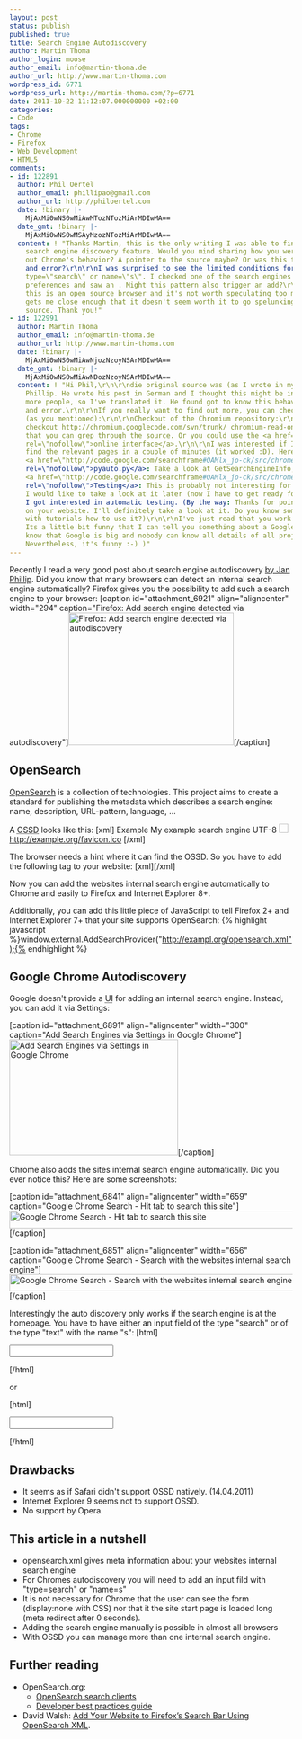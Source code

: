 ```yaml
---
layout: post
status: publish
published: true
title: Search Engine Autodiscovery
author: Martin Thoma
author_login: moose
author_email: info@martin-thoma.de
author_url: http://www.martin-thoma.com
wordpress_id: 6771
wordpress_url: http://martin-thoma.com/?p=6771
date: 2011-10-22 11:12:07.000000000 +02:00
categories:
- Code
tags:
- Chrome
- Firefox
- Web Development
- HTML5
comments:
- id: 122891
  author: Phil Oertel
  author_email: phillipao@gmail.com
  author_url: http://philoertel.com
  date: !binary |-
    MjAxMi0wNS0wMiAwMTozNTozMiArMDIwMA==
  date_gmt: !binary |-
    MjAxMi0wNS0wMSAyMzozNTozMiArMDIwMA==
  content: ! "Thanks Martin, this is the only writing I was able to find on Chrome's
    search engine discovery feature. Would you mind sharing how you were able to figure
    out Chrome's behavior? A pointer to the source maybe? Or was this through trial
    and error?\r\n\r\nI was surprised to see the limited conditions for Chrome discovery:
    type=\"search\" or name=\"s\". I checked one of the search engines added to my
    preferences and saw an . Might this pattern also trigger an add?\r\n\r\nOf course,
    this is an open source browser and it's not worth speculating too much, but this
    gets me close enough that it doesn't seem worth it to go spelunking in the Chromium
    source. Thank you!"
- id: 122991
  author: Martin Thoma
  author_email: info@martin-thoma.de
  author_url: http://www.martin-thoma.com
  date: !binary |-
    MjAxMi0wNS0wMiAwNjozNzoyNSArMDIwMA==
  date_gmt: !binary |-
    MjAxMi0wNS0wMiAwNDozNzoyNSArMDIwMA==
  content: ! "Hi Phil,\r\n\r\ndie original source was (as I wrote in my post) Jan
    Phillip. He wrote his post in German and I thought this might be interesting for
    more people, so I've translated it. He found got to know this behaviour by trial
    and error.\r\n\r\nIf you really want to find out more, you can check the source
    (as you mentioned):\r\n\r\nCheckout of the Chromium repository:\r\n<source>svn
    checkout http://chromium.googlecode.com/svn/trunk/ chromium-read-only</source>\r\nAfter
    that you can grep through the source. Or you could use the <a href=\"http://code.google.com/p/chromium/source/search?q=search+engine+discovery&origq=search+engine+discovery&btnG=Search+Trunk\"
    rel=\"nofollow\">online interface</a>.\r\n\r\nI was interested if I could
    find the relevant pages in a couple of minutes (it worked :D). Here you are:\r\n*
    <a href=\"http://code.google.com/searchframe#OAMlx_jo-ck/src/chrome/test/pyautolib/pyauto.py&exact_package=chromium&q=GetSearchEngineInfo&ct=rc&cd=1&sq=\"
    rel=\"nofollow\">pyauto.py</a>: Take a look at GetSearchEngineInfo, AddSearchEngine\r\n*
    <a href=\"http://code.google.com/searchframe#OAMlx_jo-ck/src/chrome/test/functional/search_engines.py&exact_package=chromium\"
    rel=\"nofollow\">Testing</a>: This is probably not interesting for you, but
    I would like to take a look at it later (now I have to get ready for University).
    I got interested in automatic testing. (By the way: Thanks for pointing to PHPUnit
    on your website. I'll definitely take a look at it. Do you know some good pages
    with tutorials how to use it?)\r\n\r\nI've just read that you work at Google.
    Its a little bit funny that I can tell you something about a Google product (I
    know that Google is big and nobody can know all details of all projects of Google.
    Nevertheless, it's funny :-) )"
---
```

Recently I read a very good post about search engine autodiscovery <a href="http://www.knallisworld.de/blog/2011/04/14/autodiscovery-der-searchengine-in-google-chrome-opensearch/">by Jan Phillip</a>. Did you know that many browsers can detect an internal search engine automatically? 
Firefox gives you the possibility to add such a search engine to your browser:
[caption id="attachment_6921" align="aligncenter" width="294" caption="Firefox: Add search engine detected via autodiscovery"]<a href="http://martin-thoma.com/wp-content/uploads/2011/10/firefox-add-search-engine.png"><img src="http://martin-thoma.com/wp-content/uploads/2011/10/firefox-add-search-engine.png" alt="Firefox: Add search engine detected via autodiscovery" title="Firefox: Add search engine detected via autodiscovery" width="294" height="236" class="size-full wp-image-6921" /></a>[/caption]

<h2>OpenSearch</h2>
<a href="http://en.wikipedia.org/wiki/OpenSearch">OpenSearch</a> is a collection of technologies. This project aims to create a standard for publishing the metadata which describes a search engine: name, description, URL-pattern, language, ...

A <abbr title="OpenSearch Description Document">OSSD</abbr> looks like this:
[xml]<OpenSearchDescription xmlns="http://a9.com/-/spec/opensearch/1.1/">
    <ShortName>Example</ShortName>
    <Description>My example search engine</Description>
    <InputEncoding>UTF-8</InputEncoding>
    <Image height="16" width="16" type="image/x-icon">
        http://example.org/favicon.ico
    </Image>
    <Url type="text/html" 
         template="http://example.org/index.html#search={searchTerms}"/>
</OpenSearchDescription>[/xml]

The browser needs a hint where it can find the OSSD. So you have to add the following tag to your website:
[xml]<link title = "Example" 
      type  = "application/opensearchdescription+xml" 
      rel   = "search" 
      href  = "http://example.org/opensearch.xml">[/xml]

Now you can add the websites internal search engine automatically to Chrome and easily to Firefox and Internet Explorer 8+. 

Additionally, you can add this little piece of JavaScript to tell Firefox 2+ and Internet Explorer 7+ that your site supports OpenSearch:
{% highlight javascript %}window.external.AddSearchProvider("http://exampl.org/opensearch.xml");{% endhighlight %}

<h2>Google Chrome Autodiscovery</h2>
Google doesn't provide a <abbr title="user interface">UI</abbr> for adding an internal search engine. Instead, you can add it via Settings:

[caption id="attachment_6891" align="aligncenter" width="300" caption="Add Search Engines via Settings in Google Chrome"]<a href="http://martin-thoma.com/wp-content/uploads/2011/10/google-chrome-add-search.png"><img src="http://martin-thoma.com/wp-content/uploads/2011/10/google-chrome-add-search-300x206.png" alt="Add Search Engines via Settings in Google Chrome" title="Add Search Engines via Settings in Google Chrome" width="300" height="206" class="size-medium wp-image-6891" /></a>[/caption]

Chrome also adds the sites internal search engine automatically. Did you ever notice this? Here are some screenshots:

[caption id="attachment_6841" align="aligncenter" width="659" caption="Google Chrome Search - Hit tab to search this site"]<a href="http://martin-thoma.com/wp-content/uploads/2011/10/google-chrome-search-1.png"><img src="http://martin-thoma.com/wp-content/uploads/2011/10/google-chrome-search-1.png" alt="Google Chrome Search - Hit tab to search this site" title="Google Chrome Search - Hit tab to search this site" width="659" height="31" class="size-full wp-image-6841" /></a>[/caption]

[caption id="attachment_6851" align="aligncenter" width="656" caption="Google Chrome Search - Search with the websites internal search engine"]<a href="http://martin-thoma.com/wp-content/uploads/2011/10/google-chrome-search-2.png"><img src="http://martin-thoma.com/wp-content/uploads/2011/10/google-chrome-search-2.png" alt="Google Chrome Search - Search with the websites internal search engine" title="Google Chrome Search - Search with the websites internal search engine" width="656" height="30" class="size-full wp-image-6851" /></a>[/caption]

Interestingly the auto discovery only works if the search engine is at the homepage. You have to have either an input field of the type "search" or of the type "text" with the name "s":
[html]<form>
  <input type="search" name="s" />
</form>[/html]

or

[html]<form>
  <input type="text" name="s" />
</form>[/html]

<h2>Drawbacks</h2>
<ul>
  <li>It seems as if Safari didn't support OSSD natively. (14.04.2011)</li>
  <li>Internet Explorer 9 seems not to support OSSD.</li>
  <li>No support by Opera.</li>
</ul>

<h2>This article in a nutshell</h2>
<ul>
  <li>opensearch.xml gives meta information about your websites internal search engine</li>
  <li>For Chromes autodiscovery you will need to add an input fild with "type=search" or "name=s"</li>
  <li>It is not necessary for Chrome that the user can see the form (display:none with CSS) nor that it the site start page is loaded long (meta redirect after 0 seconds).</li>
  <li>Adding the search engine manually is possible in almost all browsers</li>
  <li>With OSSD you can manage more than one internal search engine.</li>
</ul>

<h2>Further reading</h2>
<ul>
  <li>OpenSearch.org:
    <ul>
      <li><a href="http://www.opensearch.org/Community/OpenSearch_search_clients">OpenSearch search clients</a></li>
  <li><a href="http://www.opensearch.org/Documentation/Developer_best_practices_guide">Developer best practices guide</a></li>
    </ul>
  </li>
  <li>David Walsh: <a href="http://davidwalsh.name/open-search">Add Your Website to Firefox&rsquo;s Search Bar Using OpenSearch XML</a>.</li>
</ul>
